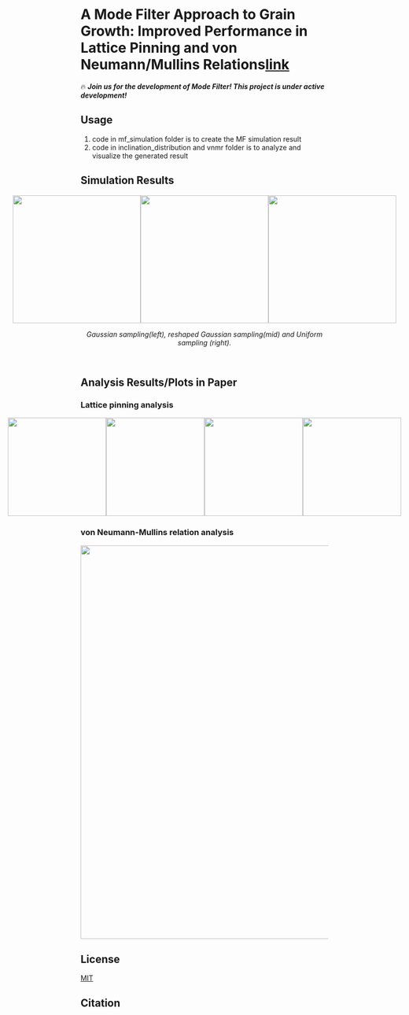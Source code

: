 # A Mode Filter Approach to Grain Growth: Improved Performance in Lattice Pinning and von Neumann/Mullins Relations[link]()

:fire: ***Join us for the development of Mode Filter! This project is under active development!***

## Usage
1. code in mf_simulation folder is to create the MF simulation result
2. code in inclination_distribution and vnmr folder is to analyze and visualize the generated result


## Simulation Results
<div style="display: flex; justify-content: center; align-items: center;">
  <img src="docs/materials/gaussian.gif" width="260" />
  <img src="docs/materials/reshaped_gaussian.gif" width="260" />
  <img src="docs/materials/uniform.gif" width="260" />
</div>

<p align="middle">
    <em >Gaussian sampling(left), reshaped Gaussian sampling(mid) and Uniform sampling (right).</em>
</p>
<br>

## Analysis Results/Plots in Paper
### Lattice pinning analysis
<div style="display: flex; justify-content: center; align-items: center; flex-wrap: nowrap; max-width: 100%;">
  <img src="docs/materials/normal_distribution_poly0.png" width="200" />
  <img src="docs/materials/normal_distribution_poly4.png" width="200" />
  <img src="docs/materials/normal_distribution_poly-7.png" width="200" />
  <img src="docs/materials/normal_distribution_poly-3.png" width="200" />
</div>

### von Neumann-Mullins relation analysis
<div style="display: flex; justify-content: center; align-items: center; flex-wrap: nowrap; max-width: 100%;">
  <img src="docs/materials/figure6_2.png" width="800" />
</div>

## License
[MIT](https://choosealicense.com/licenses/mit/)

## Citation
